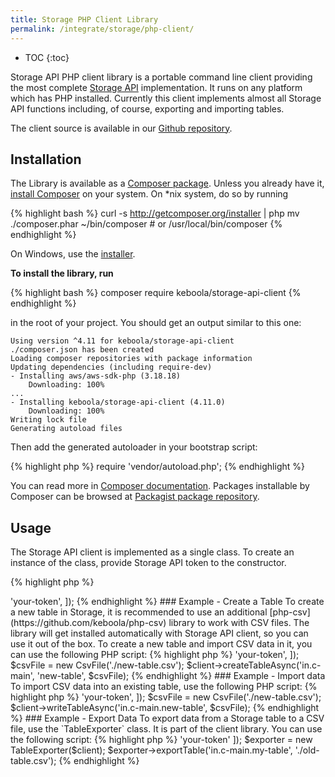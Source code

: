 ```yaml
---
title: Storage PHP Client Library
permalink: /integrate/storage/php-client/
---
```


* TOC
{:toc}

Storage API PHP client library is a portable command line client providing 
the most complete [Storage API](http://docs.keboola.apiary.io/) implementation. 
It runs on any platform which has PHP installed. 
Currently this client implements almost all Storage API functions including, of course, exporting and importing tables. 

The client source is available in our [Github repository](https://github.com/keboola/storage-api-cli).

## Installation

The Library is available as a [Composer package](https://getcomposer.org/). 
Unless you already have it, [install Composer](https://getcomposer.org/download/) on your system. 
On *nix system, do so by running

{% highlight bash %}
curl -s http://getcomposer.org/installer | php
mv ./composer.phar ~/bin/composer # or /usr/local/bin/composer
{% endhighlight %}

On Windows, use the [installer](https://getcomposer.org/Composer-Setup.exe).

**To install the library, run**

{% highlight bash %}
composer require keboola/storage-api-client
{% endhighlight %}

in the root of your project. You should get an output similar to this one:

    Using version ^4.11 for keboola/storage-api-client
    ./composer.json has been created
    Loading composer repositories with package information
    Updating dependencies (including require-dev)
    - Installing aws/aws-sdk-php (3.18.18)
        Downloading: 100%
    ...  
    - Installing keboola/storage-api-client (4.11.0)
        Downloading: 100%
    Writing lock file
    Generating autoload files

Then add the generated autoloader in your bootstrap script:

{% highlight php %}
require 'vendor/autoload.php';
{% endhighlight %}

You can read more in [Composer documentation](http://getcomposer.org/doc/01-basic-usage.md). Packages
installable by Composer can be browsed at [Packagist package repository](https://packagist.org/).

## Usage
The Storage API client is implemented as a single class. To create an instance of the class, provide Storage API token to the 
constructor.

{% highlight php %}
<?php

require 'vendor/autoload.php';

use Keboola\StorageApi\Client;

$client = new Client([
  'token' => 'your-token',
]);
{% endhighlight %}

### Example - Create a Table 
To create a new table in Storage, it is recommended to use an additional 
[php-csv](https://github.com/keboola/php-csv) library to work 
with CSV files. The library will get installed
automatically with Storage API client, so you can use it out of the box.
To create a new table and import CSV data in it, you can use the following PHP script:

{% highlight php %}
<?php
require 'vendor/autoload.php';

use Keboola\Csv\CsvFile;
use Keboola\StorageApi\Client;

$client = new Client([
    'token' => 'your-token',
]);
$csvFile = new CsvFile('./new-table.csv');
$client->createTableAsync('in.c-main', 'new-table', $csvFile);
{% endhighlight %}

### Example - Import data 
To import CSV data into an existing table, use the following PHP script:

{% highlight php %}
<?php
require 'vendor/autoload.php';

use Keboola\Csv\CsvFile;
use Keboola\StorageApi\Client;

$client = new Client([
    'token' => 'your-token',
]);
$csvFile = new CsvFile('./new-table.csv');
$client->writeTableAsync('in.c-main.new-table', $csvFile);
{% endhighlight %}

### Example - Export Data 
To export data from a Storage table to a CSV file, use the 
`TableExporter` class. It is part of the client library. You can use the following script:

{% highlight php %}
<?php
require 'vendor/autoload.php';

use Keboola\StorageApi\Client;
use Keboola\StorageApi\TableExporter;

$client = new Client([
    'token' => 'your-token'
]);

$exporter = new TableExporter($client);
$exporter->exportTable('in.c-main.my-table', './old-table.csv');
{% endhighlight %}
